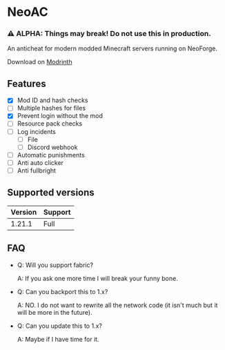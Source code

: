 # NeoAC

### ⚠️ ALPHA: Things may break! Do not use this in production.
An anticheat for modern modded Minecraft servers running on NeoForge.

Download on [Modrinth](https://modrinth.com/mod/neoac)

## Features
 - [x] Mod ID and hash checks
 - [ ] Multiple hashes for files
 - [x] Prevent login without the mod
 - [ ] Resource pack checks
 - [ ] Log incidents
   - [ ] File
   - [ ] Discord webhook
 - [ ] Automatic punishments
 - [ ] Anti auto clicker
 - [ ] Anti fullbright

## Supported versions

| Version | Support |
|---------|---------|
| 1.21.1  | Full    |

## FAQ
 - Q: Will you support fabric?
   
   A: If you ask one more time I will break your funny bone.
 - Q: Can you backport this to 1.x?

   A: NO. I do not want to rewrite all the network code (it isn't much but it will be more in the future).
 - Q: Can you update this to 1.x?

   A: Maybe if I have time for it.
